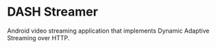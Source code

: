 DASH Streamer
================

Android video streaming application that implements Dynamic Adaptive Streaming over HTTP.
